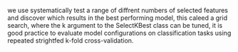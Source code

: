 we use systematically test a range of diffrent numbers of selected features and discover which results in the best performing model, this caleed a grid search, where the k argument to the SelectKBest class can be
tuned, it is good practice to evaluate model configurations on classification tasks using repeated strightfed k-fold cross-validation.
